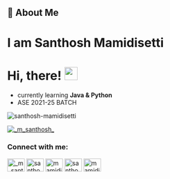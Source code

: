 ## 🚀 About Me 
# I am Santhosh Mamidisetti
# Hi, there! <img src="https://raw.githubusercontent.com/MartinHeinz/MartinHeinz/master/wave.gif" width="30px">

- currently learning **Java & Python**
- ASE 2021-25 BATCH
<p align="left"> <img src="https://komarev.com/ghpvc/?username=santhosh-mamidisetti&label=Profile%20views&color=0e75b6&style=flat" alt="santhosh-mamidisetti" /> </p>

<p align="left"> <a href="https://twitter.com/_m_santhosh_" target="blank"><img src="https://img.shields.io/twitter/follow/_m_santhosh_?logo=twitter&style=for-the-badge" alt="_m_santhosh_" /></a> </p>
<h3 align="left">Connect with me:</h3>
<p align="left">
<a href="https://twitter.com/_m_santhosh_" target="blank"><img align="center" src="https://raw.githubusercontent.com/rahuldkjain/github-profile-readme-generator/master/src/images/icons/Social/twitter.svg" alt="_m_santhosh_" height="30" width="40" /></a>
<a href="https://linkedin.com/in/santhosh-mamidisetti" target="blank"><img align="center" src="https://raw.githubusercontent.com/rahuldkjain/github-profile-readme-generator/master/src/images/icons/Social/linked-in-alt.svg" alt="santhosh-mamidisetti" height="30" width="40" /></a>
<a href="https://fb.com/mamidisetti.santhosh" target="blank"><img align="center" src="https://raw.githubusercontent.com/rahuldkjain/github-profile-readme-generator/master/src/images/icons/Social/facebook.svg" alt="mamidisetti.santhosh" height="30" width="40" /></a>
<a href="https://instagram.com/santhosh_mamidisetti" target="blank"><img align="center" src="https://raw.githubusercontent.com/rahuldkjain/github-profile-readme-generator/master/src/images/icons/Social/instagram.svg" alt="santhosh_mamidisetti" height="30" width="40" /></a>
<a href="https://www.hackerrank.com/mamidisettisant1" target="blank"><img align="center" src="https://raw.githubusercontent.com/rahuldkjain/github-profile-readme-generator/master/src/images/icons/Social/hackerrank.svg" alt="mamidisettisant1" height="30" width="40" /></a>
</p>

